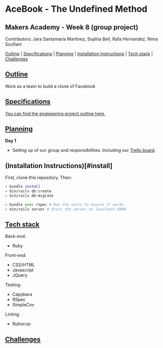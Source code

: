 # AceBook - The Undefined Method

## Makers Academy - Week 8 (group project)

Contributors: Jara Santamaria Martinez, Sophia Bell, Rafa Hernandez, Nima Soufiani

[Outline](#Outline) | [Specifications](#Specifications) | [Planning](#planning) | [Installation Instructions](#install) | [Tech stack](#tech) | [Challenges](#challenges)

## [Outline](#Outline) 

Work as a team to build a clone of Facebook

## [Specifications](#Specifications)

[You can find the engineering project outline here.](https://github.com/makersacademy/course/tree/master/engineering_projects/rails)

## [Planning](#planning)

**Day 1**
- Setting up of our group and responsibilities. Including our [Trello board](https://trello.com/b/zUEWU1Jk/the-undefined-method-acebook).


## (Installation Instructions)[#install]

First, clone this repository. Then:

```bash
> bundle install
> bin/rails db:create
> bin/rails db:migrate

> bundle exec rspec # Run the tests to ensure it works
> bin/rails server # Start the server at localhost:3000
```

## [Tech stack](#tech) 

Back-end:

* Ruby

Front-end:
* CSS/HTML
* Javascript
* JQuery

Testing:

* Capybara
* RSpec
* SimpleCov

Linting:

* Rubocop

## [Challenges](#challenges)